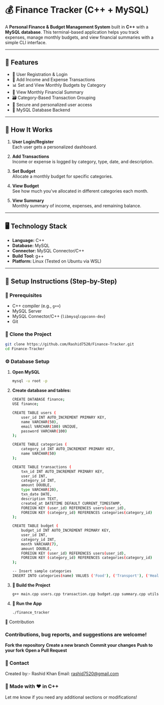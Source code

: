 # 💰 Finance Tracker (C++ + MySQL)

A **Personal Finance & Budget Management System** built in **C++** with a **MySQL database**. This terminal-based application helps you track expenses, manage monthly budgets, and view financial summaries with a simple CLI interface.

---

## 📌 Features

- 🧾 User Registration & Login  
- 💸 Add Income and Expense Transactions  
- 📊 Set and View Monthly Budgets by Category  
- 📆 View Monthly Financial Summary  
- 🗃️ Category-Based Transaction Grouping  
- 🔐 Secure and personalized user access  
- 💽 MySQL Database Backend  

---

## 🧠 How It Works

1. **User Login/Register**  
   Each user gets a personalized dashboard.

2. **Add Transactions**  
   Income or expense is logged by category, type, date, and description.

3. **Set Budget**  
   Allocate a monthly budget for specific categories.

4. **View Budget**  
   See how much you've allocated in different categories each month.

5. **View Summary**  
   Monthly summary of income, expenses, and remaining balance.

---

## 🖥️ Technology Stack

- **Language:** C++  
- **Database:** MySQL  
- **Connector:** MySQL Connector/C++  
- **Build Tool:** g++  
- **Platform:** Linux (Tested on Ubuntu via WSL)  

---

## 🚀 Setup Instructions (Step-by-Step)

### 📌 Prerequisites

- C++ compiler (e.g., `g++`)  
- MySQL Server  
- MySQL Connector/C++ (`libmysqlcppconn-dev`)  
- Git  

### 📁 Clone the Project

```bash
git clone https://github.com/Rashid7520/Finance-Tracker.git
cd Finance-Tracker
```

### ⚙️ Database Setup

1. **Open MySQL**
   ```bash
   mysql -u root -p
   ```

2. **Create database and tables:**
   ```bash
   CREATE DATABASE finance;
   USE finance;

   CREATE TABLE users (
       user_id INT AUTO_INCREMENT PRIMARY KEY,
       name VARCHAR(50),
       email VARCHAR(100) UNIQUE,
       password VARCHAR(100)
   );

   CREATE TABLE categories (
       category_id INT AUTO_INCREMENT PRIMARY KEY,
       name VARCHAR(50)
   );

   CREATE TABLE transactions (
       txn_id INT AUTO_INCREMENT PRIMARY KEY,
       user_id INT,
       category_id INT,
       amount DOUBLE,
       type VARCHAR(20),
       txn_date DATE,
       description TEXT,
       created_at DATETIME DEFAULT CURRENT_TIMESTAMP,
       FOREIGN KEY (user_id) REFERENCES users(user_id),
       FOREIGN KEY (category_id) REFERENCES categories(category_id)
   );

   CREATE TABLE budget (
       budget_id INT AUTO_INCREMENT PRIMARY KEY,
       user_id INT,
       category_id INT,
       month VARCHAR(7),
       amount DOUBLE,
       FOREIGN KEY (user_id) REFERENCES users(user_id),
       FOREIGN KEY (category_id) REFERENCES categories(category_id)
   );
   
   -- Insert sample categories
   INSERT INTO categories(name) VALUES ('Food'), ('Transport'), ('Health'), ('Shopping'), ('Salary'), ('Bills');
   ```

3. **🧱 Build the Project**

   ```bash
   g++ main.cpp users.cpp transaction.cpp budget.cpp summary.cpp utils.cpp -o finance_tracker -lmysqlcppconn -lssl -lcrypto
   ```

4. **🏃 Run the App**

   ```bash
   ./finance_tracker
   ```

🙌 Contribution

### Contributions, bug reports, and suggestions are welcome!

**Fork the repository**
**Create a new branch**
**Commit your changes**
**Push to your fork**
**Open a Pull Request**

### 📧 Contact

Created by:- Rashid Khan
Email: rashid7520@gmail.com

### 🚀 Made with ❤️ in C++
Let me know if you need any additional sections or modifications!
